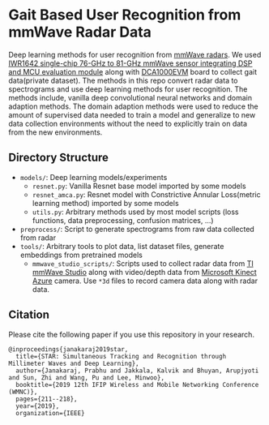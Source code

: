# Gait Based User Recognition from mmWave Radar Data
Deep learning methods for user recognition from [mmWave radars](https://www.ti.com/sensors/mmwave-radar/overview.html). We used [IWR1642 single-chip 76-GHz to 81-GHz mmWave sensor integrating DSP and MCU evaluation module](https://www.ti.com/tool/IWR1642BOOST) along with [DCA1000EVM](https://www.ti.com/tool/DCA1000EVM) board to collect gait data(private dataset). The methods in this repo convert
radar data to spectrograms and use deep learning methods for user recognition. The methods include, vanilla deep convolutional neural networks and domain adaption methods. The domain adaption methods were used to reduce the amount of supervised data needed to train a model and generalize to new data collection environments without the need to explicitly train on data from the new environments.

## Directory Structure
- `models/`: Deep learning models/experiments
  - `resnet.py`: Vanilla Resnet base model imported by some models
  - `resnet_amca.py`: Resnet model with Constrictive Annular Loss(metric learning method) imported by some models
  - `utils.py`: Arbitrary methods used by most model scripts (loss functions, data preprocessing, confusion matrices, ...)
- `preprocess/`: Script to generate spectrograms from raw data collected from radar
- `tools/`: Arbitrary tools to plot data, list dataset files, generate
            embeddings from pretrained models
  - `mmwave_studio_scripts/`: Scripts used to collect radar data from [TI mmWave Studio](https://www.ti.com/tool/MMWAVE-STUDIO) along with video/depth data from [Microsoft Kinect Azure](https://azure.microsoft.com/en-us/services/kinect-dk/) camera. Use `*3d` files to record camera data along with radar data.
        
## Citation
Please cite the following paper if you use this repository in your research.
```
@inproceedings{janakaraj2019star,
  title={STAR: Simultaneous Tracking and Recognition through Millimeter Waves and Deep Learning},
  author={Janakaraj, Prabhu and Jakkala, Kalvik and Bhuyan, Arupjyoti and Sun, Zhi and Wang, Pu and Lee, Minwoo},
  booktitle={2019 12th IFIP Wireless and Mobile Networking Conference (WMNC)},
  pages={211--218},
  year={2019},
  organization={IEEE}
```
